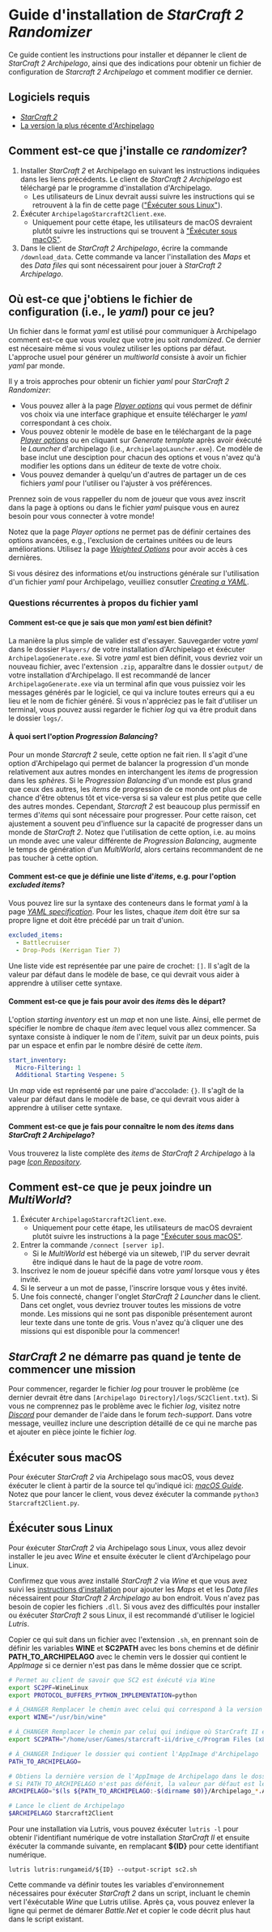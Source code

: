 # Guide d'installation de *StarCraft 2 Randomizer*

Ce guide contient les instructions pour installer et dépanner le client de *StarCraft 2 Archipelago*, ainsi que des indications pour obtenir un fichier de configuration de *Starcraft 2 Archipelago* et comment modifier ce dernier.

## Logiciels requis

- [*StarCraft 2*](https://starcraft2.com/en-us/)
- [La version la plus récente d'Archipelago](https://github.com/ArchipelagoMW/Archipelago/releases)

## Comment est-ce que j'installe ce *randomizer*?

1. Installer *StarCraft 2* et Archipelago en suivant les instructions indiquées dans les liens précédents. Le client de *StarCraft 2 Archipelago* est téléchargé par le programme d'installation d'Archipelago.
   - Les utilisateurs de Linux devrait aussi suivre les instructions qui se retrouvent à la fin de cette page 
     (["Éxécuter sous Linux"](#éxécuter-sous-linux)).
2. Éxécuter `ArchipelagoStarcraft2Client.exe`.
   - Uniquement pour cette étape, les utilisateurs de macOS devraient plutôt suivre les instructions qui se trouvent à ["Éxécuter sous macOS"](#éxécuter-sous-macos).
3. Dans le client de *StarCraft 2 Archipelago*, écrire la commande `/download_data`. Cette commande va lancer l'installation des *Maps* et des *Data files* qui sont nécessairent pour jouer à *StarCraft 2 Archipelago*.

## Où est-ce que j'obtiens le fichier de configuration (i.e., le *yaml*) pour ce jeu?

Un fichier dans le format *yaml* est utilisé pour communiquer à Archipelago comment est-ce que vous voulez que votre jeu soit *randomized*. 
Ce dernier est nécesaire même si vous voulez utiliser les options par défaut. 
L'approche usuel pour générer un *multiworld* consiste à avoir un fichier *yaml* par monde.

Il y a trois approches pour obtenir un fichier *yaml* pour *StarCraft 2 Randomizer*:
* Vous pouvez aller à la page [*Player options*](/games/Starcraft%202/player-options) qui vous permet de définir vos choix via une interface graphique et ensuite télécharger le *yaml* correspondant à ces choix.
* Vous pouvez obtenir le modèle de base en le téléchargant de la page [*Player options*](/games/Starcraft%202/player-options) ou en cliquant sur *Generate template* après avoir éxécuté le *Launcher* d'archipelago (i.e., `ArchipelagoLauncher.exe`). Ce modèle de base inclut une desciption pour chacun des options et vous n'avez qu'à modifier les options dans un éditeur de texte de votre choix.
* Vous pouvez demander à quelqu'un d'autres de partager un de ces fichiers *yaml* pour l'utiliser ou l'ajuster à vos préférences.

Prennez soin de vous rappeller du nom de joueur que vous avez inscrit dans la page à options ou dans le fichier *yaml* puisque vous en aurez besoin pour vous connecter à votre monde!

Notez que la page *Player options* ne permet pas de définir certaines des options avancées, e.g., l'exclusion de certaines unitées ou de leurs améliorations. 
Utilisez la page [*Weighted Options*](/weighted-options) pour avoir accès à ces dernières.

Si vous désirez des informations et/ou instructions générale sur l'utilisation d'un fichier *yaml* pour Archipelago, veuilliez consutler [*Creating a YAML*](/tutorial/Archipelago/setup/en#creating-a-yaml).

### Questions récurrentes à propos du fichier yaml
#### Comment est-ce que je sais que mon *yaml* est bien définit?

La manière la plus simple de valider est d'essayer. 
Sauvegarder votre *yaml* dans le dossier `Players/` de votre installation d'Archipelago et éxécuter `ArchipelagoGenerate.exe`. 
Si votre *yaml* est bien définit, vous devriez voir un nouveau fichier, avec l'extension `.zip`, apparaître dans le dossier `output/` de votre installation d'Archipelago.
Il est recommandé de lancer `ArchipelagoGenerate.exe` via un terminal afin que vous puissiez voir les messages générés par le logiciel, ce qui va inclure toutes erreurs qui a eu lieu et le nom de fichier généré.
Si vous n'appréciez pas le fait d'utiliser un terminal, vous pouvez aussi regarder le fichier *log* qui va être produit dans le dossier `logs/`.

#### À quoi sert l'option *Progression Balancing*?

Pour un monde *Starcraft 2* seule, cette option ne fait rien. 
Il s'agit d'une option d'Archipelago qui permet de balancer la progression d'un monde relativement aux autres mondes en interchangent les *items* de progression dans les *sphères*.
Si le *Progression Balancing* d'un monde est plus grand que ceux des autres, les *items* de progression de ce monde ont plus de chance d'être obtenus tôt et vice-versa si sa valeur est plus petite que celle des autres mondes.
Cependant, *Starcraft 2* est beaucoup plus permissif en termes d'*items* qui sont nécessaire pour progresser.
Pour cette raison, cet ajustement a souvent peu d'influence sur la capacité de progresser dans un monde de *StarCraft 2*. 
Notez que l'utilisation de cette option, i.e. au moins un monde avec une valeur différente de *Progression Balancing*, augmente le temps de génération d'un *MultiWorld*, alors certains recommandent de ne pas toucher à cette option.

#### Comment est-ce que je définie une liste d'*items*, e.g. pour l'option *excluded items*?

Vous pouvez lire sur la syntaxe des conteneurs dans le format *yaml* à la page [*YAML specification*](https://yaml.org/spec/1.2.2/#21-collections). 
Pour les listes, chaque *item* doit être sur sa propre ligne et doit être précédé par un trait d'union.

```yaml
excluded_items:
  - Battlecruiser
  - Drop-Pods (Kerrigan Tier 7)
```

Une liste vide est représentée par une paire de crochet: `[]`. 
Il s'agît de la valeur par défaut dans le modèle de base, ce qui devrait vous aider à apprendre à utiliser cette syntaxe.

#### Comment est-ce que je fais pour avoir des *items* dès le départ?

L'option *starting inventory* est un *map* et non une liste. 
Ainsi, elle permet de spécifier le nombre de chaque *item* avec lequel vous allez commencer.
Sa syntaxe consiste à indiquer le nom de l'*item*, suivit par un deux points, puis par un espace et enfin par le nombre désiré de cette *item*.

```yaml
start_inventory:
  Micro-Filtering: 1
  Additional Starting Vespene: 5
```

Un *map* vide est représenté par une paire d'accolade: `{}`. 
Il s'agît de la valeur par défaut dans le modèle de base, ce qui devrait vous aider à apprendre à utiliser cette syntaxe.

#### Comment est-ce que je fais pour connaître le nom des *items* dans *StarCraft 2 Archipelago*? 

Vous trouverez la liste complète des *items* de *StarCraft 2 Archipelago* à la page [*Icon Repository*](https://matthewmarinets.github.io/ap_sc2_icons/).

## Comment est-ce que je peux joindre un *MultiWorld*?

1. Éxécuter `ArchipelagoStarcraft2Client.exe`.
   - Uniquement pour cette étape, les utilisateurs de macOS devraient plutôt suivre les instructions à la page ["Éxécuter sous macOS"](#éxécuter-sous-macos).
2. Entrer la commande `/connect [server ip]`.
   - Si le *MultiWorld* est hébergé via un siteweb, l'IP du server devrait être indiqué dans le haut de la page de votre *room*.
3. Inscrivez le nom de joueur spécifié dans votre *yaml* lorsque vous y êtes invité.
4. Si le serveur a un mot de passe, l'inscrire lorsque vous y êtes invité.
5. Une fois connecté, changer l'onglet *StarCraft 2 Launcher* dans le client. Dans cet onglet, vous devriez trouver toutes les missions de votre monde. Les missions qui ne sont pas disponible présentement auront leur texte dans une tonte de gris. Vous n'avez qu'à cliquer une des missions qui est disponible pour la commencer!

## *StarCraft 2* ne démarre pas quand je tente de commencer une mission

Pour commencer, regarder le fichier *log* pour trouver le problème (ce dernier devrait être dans `[Archipelago Directory]/logs/SC2Client.txt`).
Si vous ne comprennez pas le problème avec le fichier *log*, visitez notre [*Discord*](https://discord.com/invite/8Z65BR2) pour demander de l'aide dans le forum *tech-support*.
Dans votre message, veuillez inclure une description détaillé de ce qui ne marche pas et ajouter en pièce jointe le fichier *log*.

## Éxécuter sous macOS

Pour éxécuter *StarCraft 2* via Archipelago sous macOS, vous devez éxécuter le client à partir de la source tel qu'indiqué ici: [*macOS Guide*](/tutorial/Archipelago/mac/en). 
Notez que pour lancer le client, vous devez éxécuter la commande `python3 Starcraft2Client.py`.

## Éxécuter sous Linux

Pour éxécuter *StarCraft 2* via Archipelago sous Linux, vous allez devoir installer le jeu avec *Wine* et ensuite éxécuter le client d'Archipelago pour Linux.

Confirmez que vous avez installé *StarCraft 2* via *Wine* et que vous avez suivi les 
[instructions d'installation](#comment-est-ce-que-j'installe-ce-randomizer?) pour ajouter les *Maps* et et les *Data files* nécessairent pour *StarCraft 2 Archipelago* au bon endroit.
Vous n'avez pas besoin de copier les fichiers `.dll`.
Si vous avez des difficultés pour installer ou éxécuter *StarCraft 2* sous Linux, il est recommandé d'utiliser le logiciel *Lutris*.

Copier ce qui suit dans un fichier avec l'extension `.sh`, en prennant soin de définir les variables **WINE** et **SC2PATH** avec les bons chemins et de définir **PATH_TO_ARCHIPELAGO** avec le chemin vers le dossier qui contient le *AppImage* si ce dernier n'est pas dans le même dossier que ce script.

```sh
# Permet au client de savoir que SC2 est éxécuté via Wine
export SC2PF=WineLinux
export PROTOCOL_BUFFERS_PYTHON_IMPLEMENTATION=python

# À_CHANGER Remplacer le chemin avec celui qui correspond à la version de Wine utilisé pour éxécuter SC2
export WINE="/usr/bin/wine"

# À_CHANGER Remplacer le chemin par celui qui indique où StarCraft II est installé
export SC2PATH="/home/user/Games/starcraft-ii/drive_c/Program Files (x86)/StarCraft II/"

# À_CHANGER Indiquer le dossier qui contient l'AppImage d'Archipelago
PATH_TO_ARCHIPELAGO=

# Obtiens la dernière version de l'AppImage de Archipelago dans le dossier PATH_TO_ARCHIPELAGO.
# Si PATH_TO_ARCHIPELAGO n'est pas défénit, la valeur par défaut est le dossier qui contient ce script.
ARCHIPELAGO="$(ls ${PATH_TO_ARCHIPELAGO:-$(dirname $0)}/Archipelago_*.AppImage | sort -r | head -1)"

# Lance le client de Archipelago
$ARCHIPELAGO Starcraft2Client
```

Pour une installation via Lutris, vous pouvez éxécuter `lutris -l` pour obtenir l'identifiant numérique de votre installation *StarCraft II* et ensuite éxécuter la commande suivante, en remplacant **${ID}** pour cette identifiant numérique.

    lutris lutris:rungameid/${ID} --output-script sc2.sh

Cette commande va définir toutes les variables d'environnement nécessaires pour éxécuter *StarCraft 2* dans un script, incluant le chemin vert l'éxécutable *Wine* que Lutris utilise.
Après ça, vous pouvez enlever la ligne qui permet de démarer *Battle.Net* et copier le code décrit plus haut dans le script existant.

